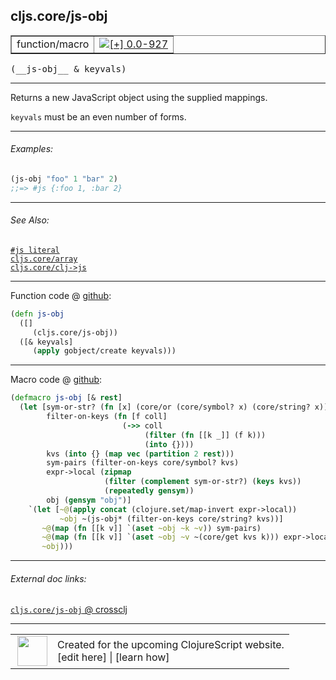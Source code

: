 ## cljs.core/js-obj



 <table border="1">
<tr>
<td>function/macro</td>
<td><a href="https://github.com/cljsinfo/cljs-api-docs/tree/0.0-927"><img valign="middle" alt="[+] 0.0-927" title="Added in 0.0-927" src="https://img.shields.io/badge/+-0.0--927-lightgrey.svg"></a> </td>
</tr>
</table>


 <samp>
(__js-obj__ & keyvals)<br>
</samp>

---

Returns a new JavaScript object using the supplied mappings.

`keyvals` must be an even number of forms.



---

###### Examples:

```clj
(js-obj "foo" 1 "bar" 2)
;;=> #js {:foo 1, :bar 2}
```



---

###### See Also:

[`#js literal`](../syntax/js-literal.md)<br>
[`cljs.core/array`](../cljs.core/array.md)<br>
[`cljs.core/clj->js`](../cljs.core/clj-GTjs.md)<br>

---




Function code @ [github](https://github.com/clojure/clojurescript/blob/r2342/src/cljs/cljs/core.cljs#L1387-L1391):

```clj
(defn js-obj
  ([]
     (cljs.core/js-obj))
  ([& keyvals]
     (apply gobject/create keyvals)))
```

<!--
Repo - tag - source tree - lines:

 <pre>
clojurescript @ r2342
└── src
    └── cljs
        └── cljs
            └── <ins>[core.cljs:1387-1391](https://github.com/clojure/clojurescript/blob/r2342/src/cljs/cljs/core.cljs#L1387-L1391)</ins>
</pre>

-->

---

Macro code @ [github](https://github.com/clojure/clojurescript/blob/r2342/src/clj/cljs/core.clj#L1492-L1508):

```clj
(defmacro js-obj [& rest]
  (let [sym-or-str? (fn [x] (core/or (core/symbol? x) (core/string? x)))
        filter-on-keys (fn [f coll]
                         (->> coll
                              (filter (fn [[k _]] (f k)))
                              (into {})))
        kvs (into {} (map vec (partition 2 rest)))
        sym-pairs (filter-on-keys core/symbol? kvs)
        expr->local (zipmap
                     (filter (complement sym-or-str?) (keys kvs))
                     (repeatedly gensym))
        obj (gensym "obj")]
    `(let [~@(apply concat (clojure.set/map-invert expr->local))
           ~obj ~(js-obj* (filter-on-keys core/string? kvs))]
       ~@(map (fn [[k v]] `(aset ~obj ~k ~v)) sym-pairs)
       ~@(map (fn [[k v]] `(aset ~obj ~v ~(core/get kvs k))) expr->local)
       ~obj)))
```

<!--
Repo - tag - source tree - lines:

 <pre>
clojurescript @ r2342
└── src
    └── clj
        └── cljs
            └── <ins>[core.clj:1492-1508](https://github.com/clojure/clojurescript/blob/r2342/src/clj/cljs/core.clj#L1492-L1508)</ins>
</pre>
-->

---


###### External doc links:

[`cljs.core/js-obj` @ crossclj](http://crossclj.info/fun/cljs.core.cljs/js-obj.html)<br>

---

 <table>
<tr><td>
<img valign="middle" align="right" width="48px" src="http://i.imgur.com/Hi20huC.png">
</td><td>
Created for the upcoming ClojureScript website.<br>
[edit here] | [learn how]
</td></tr></table>

[edit here]:https://github.com/cljsinfo/cljs-api-docs/blob/master/cljsdoc/cljs.core/js-obj.cljsdoc
[learn how]:https://github.com/cljsinfo/cljs-api-docs/wiki/cljsdoc-files

<!--

This information was too distracting to show to readers, but I'll leave it
commented here since it is helpful to:

- pretty-print the data used to generate this document
- and show how to retrieve that data



The API data for this symbol:

```clj
{:description "Returns a new JavaScript object using the supplied mappings.\n\n`keyvals` must be an even number of forms.",
 :ns "cljs.core",
 :name "js-obj",
 :signature ["[& keyvals]"],
 :history [["+" "0.0-927"]],
 :type "function/macro",
 :related ["syntax/js-literal" "cljs.core/array" "cljs.core/clj->js"],
 :full-name-encode "cljs.core/js-obj",
 :source {:code "(defn js-obj\n  ([]\n     (cljs.core/js-obj))\n  ([& keyvals]\n     (apply gobject/create keyvals)))",
          :title "Function code",
          :repo "clojurescript",
          :tag "r2342",
          :filename "src/cljs/cljs/core.cljs",
          :lines [1387 1391]},
 :extra-sources [{:code "(defmacro js-obj [& rest]\n  (let [sym-or-str? (fn [x] (core/or (core/symbol? x) (core/string? x)))\n        filter-on-keys (fn [f coll]\n                         (->> coll\n                              (filter (fn [[k _]] (f k)))\n                              (into {})))\n        kvs (into {} (map vec (partition 2 rest)))\n        sym-pairs (filter-on-keys core/symbol? kvs)\n        expr->local (zipmap\n                     (filter (complement sym-or-str?) (keys kvs))\n                     (repeatedly gensym))\n        obj (gensym \"obj\")]\n    `(let [~@(apply concat (clojure.set/map-invert expr->local))\n           ~obj ~(js-obj* (filter-on-keys core/string? kvs))]\n       ~@(map (fn [[k v]] `(aset ~obj ~k ~v)) sym-pairs)\n       ~@(map (fn [[k v]] `(aset ~obj ~v ~(core/get kvs k))) expr->local)\n       ~obj)))",
                  :title "Macro code",
                  :repo "clojurescript",
                  :tag "r2342",
                  :filename "src/clj/cljs/core.clj",
                  :lines [1492 1508]}],
 :examples [{:id "657cd7",
             :content "```clj\n(js-obj \"foo\" 1 \"bar\" 2)\n;;=> #js {:foo 1, :bar 2}\n```"}],
 :full-name "cljs.core/js-obj"}

```

Retrieve the API data for this symbol:

```clj
;; from Clojure REPL
(require '[clojure.edn :as edn])
(-> (slurp "https://raw.githubusercontent.com/cljsinfo/cljs-api-docs/catalog/cljs-api.edn")
    (edn/read-string)
    (get-in [:symbols "cljs.core/js-obj"]))
```

-->
